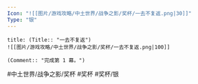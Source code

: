 ```yaml
---
Icon: "![[图片/游戏攻略/中土世界/战争之影/奖杯/一去不复返.png|30]]"
Type: "银"
---
```

```ad-common-silver-trophy
title: (Title:: "一去不复返")
![[图片/游戏攻略/中土世界/战争之影/奖杯/一去不复返.png|100]]

(Comment:: "完成第 1 幕。")
```

#中土世界/战争之影/奖杯 #奖杯 #奖杯/银
